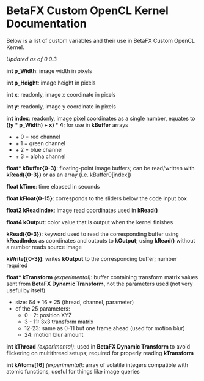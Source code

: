 # BetaFX Custom OpenCL Kernel Documentation

Below is a list of custom variables and their use in BetaFX Custom OpenCL Kernel.

*Updated as of 0.0.3*



**int p_Width**: image width in pixels

**int p_Height**: image height in pixels

**int x**: readonly, image x coordinate in pixels

**int y**: readonly, image y coordinate in pixels

**int index**: readonly, image pixel coordinates as a single number, equates to **((y \* p_Width) + x) \* 4**; for use in **kBuffer** arrays

- \+ 0 = red channel
- \+ 1 = green channel
- \+ 2 = blue channel
- \+ 3 = alpha channel

**float\* kBuffer{0-3}**: floating-point image buffers; can be read/written with **kRead({0-3})** or as an array (i.e. kBuffer0[index])

**float kTime**: time elapsed in seconds

**float kFloat{0-15}**: corresponds to the sliders below the code input box

**float2 kReadIndex**: image read coordinates used in **kRead()**

**float4 kOutput**: color value that is output when the kernel finishes

**kRead({0-3})**: keyword used to read the corresponding buffer using **kReadIndex** as coordinates and outputs to **kOutput**; using **kRead()** without a number reads source image

**kWrite({0-3})**: writes **kOutput** to the corresponding buffer; number required

**float\* kTransform** *(experimental)*: buffer containing transform matrix values sent from **BetaFX Dynamic Transform**, not the parameters used (not very useful by itself)

- size: 64 * 16 * 25 (thread, channel, parameter)
- of the 25 parameters:
   - 0 - 2: position XYZ
   - 3 - 11: 3x3 transform matrix
   - 12-23: same as 0-11 but one frame ahead (used for motion blur)
   - 24: motion blur amount

**int kThread** *(experimental)*: used in **BetaFX Dynamic Transform** to avoid flickering on multithread setups; required for properly reading **kTransform**

**int kAtoms[16]** *(experimental)*: array of volatile integers compatible with atomic functions, useful for things like image queries

